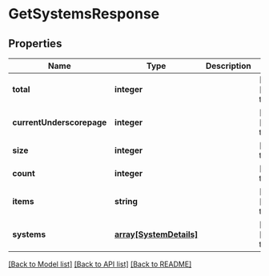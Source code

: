 # GetSystemsResponse

## Properties
Name | Type | Description | Notes
------------ | ------------- | ------------- | -------------
**total** | **integer** |  | [optional] [default to null]
**currentUnderscorepage** | **integer** |  | [optional] [default to null]
**size** | **integer** |  | [default to null]
**count** | **integer** |  | [default to null]
**items** | **string** |  | [optional] [default to null]
**systems** | [**array[SystemDetails]**](SystemDetails.md) |  | [optional] [default to null]

[[Back to Model list]](../README.md#documentation-for-models) [[Back to API list]](../README.md#documentation-for-api-endpoints) [[Back to README]](../README.md)


